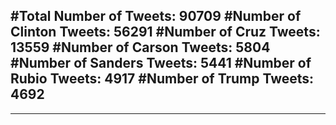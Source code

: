 #Total Number of Tweets: 90709 
#Number of Clinton Tweets: 56291
#Number of Cruz Tweets: 13559
#Number of Carson Tweets: 5804
#Number of Sanders Tweets: 5441
#Number of Rubio Tweets: 4917
#Number of Trump Tweets: 4692
---
---
